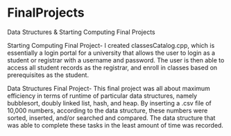 # FinalProjects
Data Structures &amp; Starting Computing Final Projects 

Starting Computing Final Project-
  I created classesCatalog.cpp, which is essentially a login portal for a university that allows the user
  to login as a student or registrar with a username and password. The user is then able to access all student
  records as the registrar, and enroll in classes based on prerequisites as the student.
  
Data Structures Final Project-
  This final project was all about maximum efficiency in terms of runtime of particular data structures, namely
  bubblesort, doubly linked list, hash, and heap. By inserting a .csv file of 10,000 numbers, according to the 
  data structure, these numbers were sorted, inserted, and/or searched and compared. The data structure that
  was able to complete these tasks in the least amount of time was recorded.
